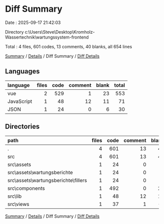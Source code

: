 # Diff Summary

Date : 2025-09-17 21:42:03

Directory c:\\Users\\Steve\\Desktop\\Kromholz-Wassertechnik\\wartungssystem-frontend

Total : 4 files,  601 codes, 13 comments, 40 blanks, all 654 lines

[Summary](results.md) / [Details](details.md) / Diff Summary / [Diff Details](diff-details.md)

## Languages
| language | files | code | comment | blank | total |
| :--- | ---: | ---: | ---: | ---: | ---: |
| vue | 2 | 529 | 1 | 23 | 553 |
| JavaScript | 1 | 48 | 12 | 11 | 71 |
| JSON | 1 | 24 | 0 | 6 | 30 |

## Directories
| path | files | code | comment | blank | total |
| :--- | ---: | ---: | ---: | ---: | ---: |
| . | 4 | 601 | 13 | 40 | 654 |
| src | 4 | 601 | 13 | 40 | 654 |
| src\\assets | 1 | 24 | 0 | 6 | 30 |
| src\\assets\\wartungsberichte | 1 | 24 | 0 | 6 | 30 |
| src\\assets\\wartungsberichte\\fillers | 1 | 24 | 0 | 6 | 30 |
| src\\components | 1 | 492 | 0 | 24 | 516 |
| src\\lib | 1 | 48 | 12 | 11 | 71 |
| src\\views | 1 | 37 | 1 | -1 | 37 |

[Summary](results.md) / [Details](details.md) / Diff Summary / [Diff Details](diff-details.md)